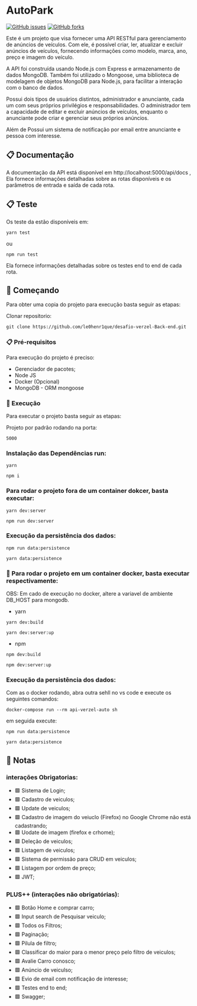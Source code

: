 
# AutoPark
[![GitHub issues](https://img.shields.io/github/issues/le0henr1que/desafio-verzel-Back-end.svg)](https://github.com/le0henr1que/desafio-verzel-Back-end/issues)
[![GitHub forks](https://img.shields.io/github/forks/sle0henr1que/desafio-verzel-Back-end.svg)](https://github.com/le0henr1que/desafio-verzel-Back-end/network)

Este é um projeto que visa fornecer uma API RESTful para gerenciamento de anúncios de veículos. Com ele, é possível criar, ler, atualizar e excluir anúncios de veículos, fornecendo informações como modelo, marca, ano, preço e imagem do veículo.

A API foi construída usando Node.js com Express e armazenamento de dados MongoDB. Também foi utilizado o Mongoose, uma biblioteca de modelagem de objetos MongoDB para Node.js, para facilitar a interação com o banco de dados.

Possui dois tipos de usuários distintos, administrador e anunciante, cada um com seus próprios privilégios e responsabilidades. O administrador tem a capacidade de editar e excluir anúncios de veículos, enquanto o anunciante pode criar e gerenciar seus próprios anúncios.

Além de Possui um sistema de notificação por email entre anunciante e pessoa com interesse.

## 📋 Documentação

A documentação da API está disponível em http://localhost:5000/api/docs , Ela fornece informações detalhadas sobre as rotas disponíveis e os parâmetros de entrada e saída de cada rota.

## 📋 Teste

Os teste da estão disponíveis em:
```
yarn test
```
ou
```
npm run test
```

Ela fornece informações detalhadas sobre os testes end to end de cada rota.

## 🚀 Começando

Para obter uma copia do projeto para execução basta seguir as etapas:

Clonar repositorio:

```
git clone https://github.com/le0henr1que/desafio-verzel-Back-end.git
```

### 📋 Pré-requisitos

Para execução do projeto é preciso:

- Gerenciador de pacotes;
- Node JS
- Docker (Opcional)
- MongoDB - ORM mongoose

### 🔧 Execução

Para executar o projeto basta seguir as etapas:

Projeto por padrão rodando na porta:

`5000`

### Instalação das Dependências run:

```
yarn
```

```
npm i
```


### Para rodar o projeto fora de um container dokcer, basta executar:

```
yarn dev:server
```

```
npm run dev:server
```
### Execução da persistência dos dados:

```
npm run data:persistence
```
```
yarn data:persistence
```

### 🐋 Para rodar o projeto em um container docker, basta executar respectivamente:

OBS: Em cado de execução no docker, altere a variavel de ambiente DB_HOST para mongodb. 

- yarn

```
yarn dev:build
```

```
yarn dev:server:up
```

- npm

```
npm dev:build
```

```
npm dev:server:up
```
### Execução da persistência dos dados:

Com as o docker rodando, abra outra sehll no vs code e execute os seguintes comandos:

```
docker-compose run --rm api-verzel-auto sh
```

em seguida execute:
```
npm run data:persistence
```
```
yarn data:persistence
```


## 📄 Notas

 ### interações Obrigatorias:
  
  * 🟩 Sistema de Login;
  * 🟩 Cadastro de veiculos;
  * 🟩 Update de veiculos;
  * 🟩 Cadastro de imagem do veiuclo (Firefox) no Google Chrome não está cadastrando;
  * 🟩 Uodate de imagem (firefox e crhome);
  * 🟩 Deleção de veiculos;
  * 🟩 Listagem de veiculos;
  * 🟩 Sistema de permissão para CRUD em veiculos;
  * 🟩 Listagem por ordem de preço;
  * 🟩 JWT;
  
 ### PLUS++ (interações não obrigatórias): 
 
  * 🟩 Botão Home e comprar carro;
  * 🟩 Input search de Pesquisar veiculo;
  * 🟩 Todos os Filtros;
  * 🟩 Paginação;
  * 🟩 Pilula de filtro;
  * 🟩 Classificar do maior para o menor preço pelo filtro de veiculos;
  * 🟩 Avalie Carro conosco;
  * 🟩 Anúncio de veiculso;
  * 🟩 Evio de email com notificação de interesse;
  * 🟩 Testes end to end;
  * 🟩 Swagger;


